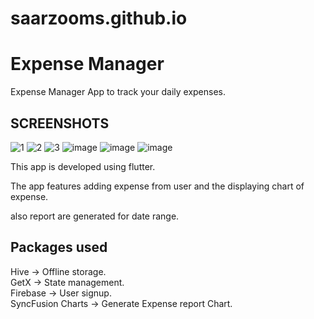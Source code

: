 # saarzooms.github.io

# Expense Manager

Expense Manager App to track your daily expenses.

## SCREENSHOTS

![1](https://user-images.githubusercontent.com/100309819/167826632-631bbf40-9ca4-45a1-a031-26539639ed4c.png)
![2](https://user-images.githubusercontent.com/100309819/167826656-08c973b9-013e-44f8-8f33-526242394801.png)
![3](https://user-images.githubusercontent.com/100309819/167826668-a343da98-0050-49b9-9b70-0e12769878f7.png)
![image](https://user-images.githubusercontent.com/100309819/167826734-1253e340-c463-4064-9994-14a335c51890.png)
![image](https://user-images.githubusercontent.com/100309819/167826766-a7dc04ea-5e17-475d-ae40-4c2d55d04791.png)
![image](https://user-images.githubusercontent.com/100309819/167826800-d20a5725-8807-4e2a-a05c-fca97c3fe593.png)


This app is developed using flutter.

The app features adding expense from user and the displaying chart of expense.

also report are generated for date range.

## Packages used

Hive              -> Offline storage.<br />
GetX              -> State management.<br />
Firebase          -> User signup.<br />
SyncFusion Charts -> Generate Expense report Chart.<br />
